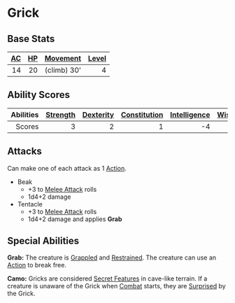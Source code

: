 # Grick

## Base Stats

| [AC](../../../Player%20Characters/Derived%20Statistics/Armor%20Class.md) | [HP](../../../Player%20Characters/Derived%20Statistics/Health%20Points.md) | [Movement](../../../Game%20Procedures/Movement.md) | [Level](../../../Player%20Characters/Derived%20Statistics/Level.md) |
| -----------------------------------------------------------------------: | -------------------------------------------------------------------------: | -------------------------------------------------: | ------------------------------------------------------------------: |
|                                                                       14 |                                                                         20 |                                        (climb) 30' |                                                                   4 |

## Ability Scores

| Abilities | [Strength](../../../Player%20Characters/Chosen%20Statistics/Strength.md) | [Dexterity](../../../Player%20Characters/Chosen%20Statistics/Dexterity.md) | [Constitution](../../../Player%20Characters/Chosen%20Statistics/Constitution.md) | [Intelligence](../../../Player%20Characters/Chosen%20Statistics/Intelligence.md) | [Wisdom](../../../Player%20Characters/Chosen%20Statistics/Wisdom.md)<br> | [Charisma](../../../Player%20Characters/Chosen%20Statistics/Charisma.md)<br> |
| --------: | -----------------------------------------------------------------------: | -------------------------------------------------------------------------: | -------------------------------------------------------------------------------: | -------------------------------------------------------------------------------: | -----------------------------------------------------------------------: | ---------------------------------------------------------------------------: |
|    Scores |                                                                        3 |                                                                          2 |                                                                                1 |                                                                               -4 |                                                                        1 |                                                                           -3 |

## Attacks

Can make one of each attack as 1 [Action](../../../Game%20Procedures/Action.md).

- Beak
	- +3 to [Melee Attack](../../../Game%20Procedures/Melee%20Attack.md) rolls
	- 1d4+2 damage
- Tentacle
	- +3 to [Melee Attack](../../../Game%20Procedures/Melee%20Attack.md) rolls
	- 1d4+2 damage and applies **Grab**

## Special Abilities

**Grab:** The creature is [Grappled](../../../Conditions/Grappled.md) and [Restrained](../../../Conditions/Restrained.md). The creature can use an [Action](../../../Game%20Procedures/Action.md) to break free.

**Camo:** Gricks are considered [Secret Features](../../../Game%20Procedures/Delving.md#Secret%20Features) in cave-like terrain. If a creature is unaware of the Grick when [Combat](../../../Game%20Procedures/Combat.md) starts, they are [Surprised](../../../Conditions/Surprised.md) by the Grick.
